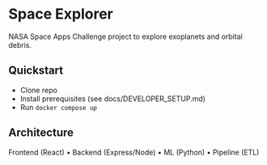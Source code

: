 # Space Explorer

NASA Space Apps Challenge project to explore exoplanets and orbital debris.

## Quickstart

- Clone repo
- Install prerequisites (see docs/DEVELOPER_SETUP.md)
- Run `docker compose up`

## Architecture

Frontend (React) • Backend (Express/Node) • ML (Python) • Pipeline (ETL)
